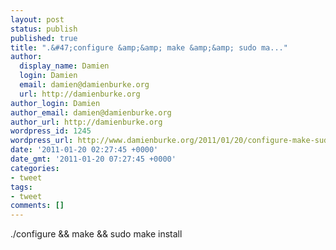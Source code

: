 ```yaml
---
layout: post
status: publish
published: true
title: ".&#47;configure &amp;&amp; make &amp;&amp; sudo ma..."
author:
  display_name: Damien
  login: Damien
  email: damien@damienburke.org
  url: http://damienburke.org
author_login: Damien
author_email: damien@damienburke.org
author_url: http://damienburke.org
wordpress_id: 1245
wordpress_url: http://www.damienburke.org/2011/01/20/configure-make-sudo-ma/
date: '2011-01-20 02:27:45 +0000'
date_gmt: '2011-01-20 07:27:45 +0000'
categories:
- tweet
tags:
- tweet
comments: []
---
```

<p>.&#47;configure &amp;&amp; make &amp;&amp; sudo make install</p>
